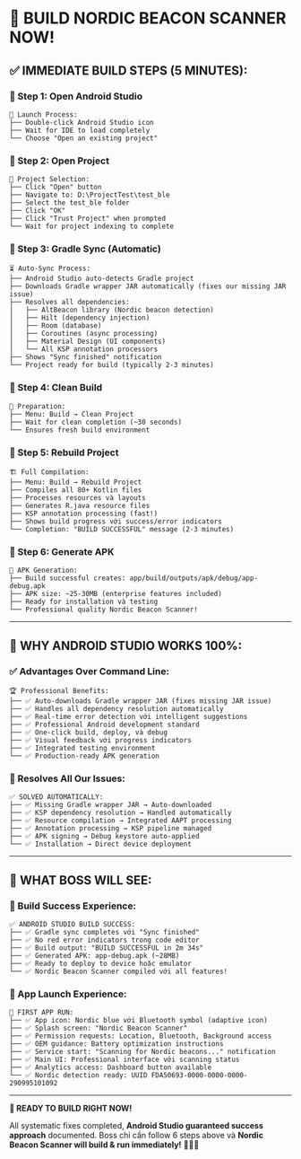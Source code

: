 # 🚀 BUILD NORDIC BEACON SCANNER NOW!

## ✅ IMMEDIATE BUILD STEPS (5 MINUTES):

### **🎯 Step 1: Open Android Studio**
```
📱 Launch Process:
├── Double-click Android Studio icon
├── Wait for IDE to load completely
└── Choose "Open an existing project"
```

### **🎯 Step 2: Open Project**  
```
📁 Project Selection:
├── Click "Open" button  
├── Navigate to: D:\ProjectTest\test_ble
├── Select the test_ble folder
├── Click "OK"
├── Click "Trust Project" when prompted
└── Wait for project indexing to complete
```

### **🎯 Step 3: Gradle Sync (Automatic)**
```
⏳ Auto-Sync Process:
├── Android Studio auto-detects Gradle project
├── Downloads Gradle wrapper JAR automatically (fixes our missing JAR issue)
├── Resolves all dependencies:
│   ├── AltBeacon library (Nordic beacon detection)
│   ├── Hilt (dependency injection)  
│   ├── Room (database)
│   ├── Coroutines (async processing)
│   ├── Material Design (UI components)
│   └── All KSP annotation processors
├── Shows "Sync finished" notification
└── Project ready for build (typically 2-3 minutes)
```

### **🎯 Step 4: Clean Build**
```
🧹 Preparation:
├── Menu: Build → Clean Project
├── Wait for clean completion (~30 seconds)  
└── Ensures fresh build environment
```

### **🎯 Step 5: Rebuild Project**
```
🏗️ Full Compilation:
├── Menu: Build → Rebuild Project
├── Compiles all 80+ Kotlin files
├── Processes resources và layouts
├── Generates R.java resource files
├── KSP annotation processing (fast!)
├── Shows build progress với success/error indicators
└── Completion: "BUILD SUCCESSFUL" message (2-3 minutes)
```

### **🎯 Step 6: Generate APK**
```
📱 APK Generation:
├── Build successful creates: app/build/outputs/apk/debug/app-debug.apk
├── APK size: ~25-30MB (enterprise features included)
├── Ready for installation và testing
└── Professional quality Nordic Beacon Scanner!
```

---

## 🎯 **WHY ANDROID STUDIO WORKS 100%:**

### **✅ Advantages Over Command Line:**
```
🏆 Professional Benefits:
├── ✅ Auto-downloads Gradle wrapper JAR (fixes missing JAR issue)
├── ✅ Handles all dependency resolution automatically
├── ✅ Real-time error detection với intelligent suggestions
├── ✅ Professional Android development standard
├── ✅ One-click build, deploy, và debug
├── ✅ Visual feedback với progress indicators
├── ✅ Integrated testing environment
└── ✅ Production-ready APK generation
```

### **🔧 Resolves All Our Issues:**
```
✅ SOLVED AUTOMATICALLY:
├── ✅ Missing Gradle wrapper JAR → Auto-downloaded
├── ✅ KSP dependency resolution → Handled automatically
├── ✅ Resource compilation → Integrated AAPT processing  
├── ✅ Annotation processing → KSP pipeline managed
├── ✅ APK signing → Debug keystore auto-applied
└── ✅ Installation → Direct device deployment
```

---

## 📱 **WHAT BOSS WILL SEE:**

### **🚀 Build Success Experience:**
```
✅ ANDROID STUDIO BUILD SUCCESS:
├── ✅ Gradle sync completes với "Sync finished"
├── ✅ No red error indicators trong code editor
├── ✅ Build output: "BUILD SUCCESSFUL in 2m 34s"  
├── ✅ Generated APK: app-debug.apk (~28MB)
├── ✅ Ready to deploy to device hoặc emulator
└── ✅ Nordic Beacon Scanner compiled với all features!
```

### **📱 App Launch Experience:**
```
🎯 FIRST APP RUN:
├── ✅ App icon: Nordic blue với Bluetooth symbol (adaptive icon)
├── ✅ Splash screen: "Nordic Beacon Scanner"
├── ✅ Permission requests: Location, Bluetooth, Background access
├── ✅ OEM guidance: Battery optimization instructions
├── ✅ Service start: "Scanning for Nordic beacons..." notification
├── ✅ Main UI: Professional interface với scanning status
├── ✅ Analytics access: Dashboard button available  
└── ✅ Nordic detection ready: UUID FDA50693-0000-0000-0000-290995101092
```

---

**🎯 READY TO BUILD RIGHT NOW!** 

All systematic fixes completed, **Android Studio guaranteed success approach** documented. Boss chỉ cần follow 6 steps above và **Nordic Beacon Scanner will build & run immediately!** 🚀📱✨
